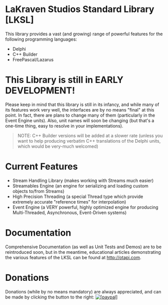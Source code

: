 LaKraven Studios Standard Library [LKSL]
====

This library provides a vast (and growing) range of powerful features for the following programming languages:
  - Delphi
  - C++ Builder
  - FreePascal/Lazarus

This Library is still in EARLY DEVELOPMENT!
====
Please keep in mind that this library is still in its infancy, and while many of its features work very well, the interfaces are by no means "final" at this point.
In fact, there are plans to change many of them (particularly in the Event Engine units). Also, unit names will soon be changing (but that's a one-time thing, easy to resolve in your implementations).

> NOTE: C++ Builder versions will be added at a slower rate (unless you want to help producing verbatim C++ translations of the Delphi units, which would be very-much welcomed)

Current Features
====
  - Stream Handling Library (makes working with Streams much easier)
  - Streamables Engine (an engine for serializing and loading custom objects to/from Streams)
  - High Precision Threading (a special Thread type which provide extremely accurate "reference times" for interpolation)
  - Event Engine (a VERY powerful, highly optimized engine for producing Multi-Threaded, Asynchronous, Event-Driven systems)

Documentation
====
Comprehensive Documentation (as well as Unit Tests and Demos) are to be reintroduced soon, but in the meantime, educational articles demonstrating the various features of the LKSL can be found at http://otapi.com.

Donations
====
Donations (while by no means mandatory) are always appreciated, and can be made by clicking the button to the right: <a href="https://www.paypal.com/cgi-bin/webscr?cmd=_s-xclick&hosted_button_id=84FXYZX27EUJL"><img src="https://www.paypalobjects.com/en_US/GB/i/btn/btn_donateCC_LG.gif" alt="[paypal]" /></a>
